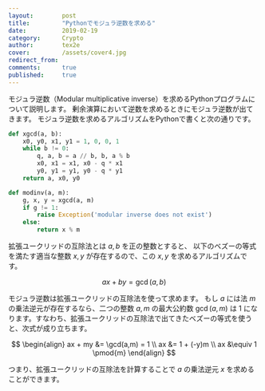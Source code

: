 ```yaml
---
layout:        post
title:         "Pythonでモジュラ逆数を求める"
date:          2019-02-19
category:      Crypto
author:        tex2e
cover:         /assets/cover4.jpg
redirect_from:
comments:      true
published:     true
---
```


モジュラ逆数（Modular multiplicative inverse）を求めるPythonプログラムについて説明します。
剰余演算において逆数を求めるときにモジュラ逆数が出てきます。
モジュラ逆数を求めるアルゴリズムをPythonで書くと次の通りです。

```python
def xgcd(a, b):
    x0, y0, x1, y1 = 1, 0, 0, 1
    while b != 0:
        q, a, b = a // b, b, a % b
        x0, x1 = x1, x0 - q * x1
        y0, y1 = y1, y0 - q * y1
    return a, x0, y0

def modinv(a, m):
    g, x, y = xgcd(a, m)
    if g != 1:
        raise Exception('modular inverse does not exist')
    else:
        return x % m
```

拡張ユークリッドの互除法とは $a,b$ を正の整数とすると、
以下のベズーの等式を満たす適当な整数 $x,y$ が存在するので、この $x,y$ を求めるアルゴリズムです。

$$
ax + by = \gcd(a,b)
$$

モジュラ逆数は拡張ユークリッドの互除法を使って求めます。
もし $a$ には法 $m$ の乗法逆元が存在するなら、二つの整数 $a, m$ の最大公約数 $\gcd(a,m)$ は $1$ になります。すなわち、拡張ユークリッドの互除法で出てきたベズーの等式を使うと、次式が成り立ちます。

$$
\begin{align}
ax + my &= \gcd(a,m) = 1 \\
ax &= 1 + (-y)m \\
ax &\equiv 1 \pmod{m}
\end{align}
$$

つまり、拡張ユークリッドの互除法を計算することで $a$ の乗法逆元 $x$ を求めることができます。
